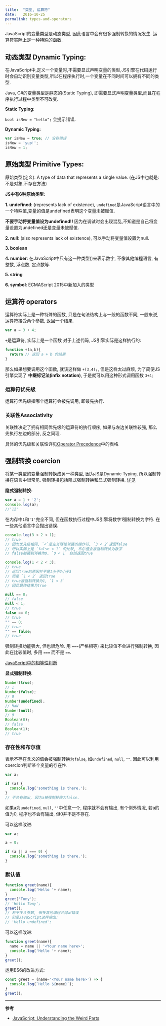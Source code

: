 ```yaml
---
title:  "类型, 运算符"
date:   2016-10-25
permalink: types-and-operators
---
```


JavaScript的变量类型是动态类型, 因此语言中会有很多强制转换的情况发生. 运算符实际上是一种特殊的函数. 

<!-- more -->

## 动态类型 Dynamic Typing:

在JavaScript中,定义一个变量时,不需要显式声明变量的类型,JS引擎在代码运行时会自动识别变量类型,所以在程序执行时,一个变量在不同时间可以拥有不同的类型.

Java, C#的变量类型是静态的(Static Typing), 即需要显式声明变量类型,而且在程序执行过程中类型不可改变.


**Static Typing:**

`bool isNew = "hello";` 会提示错误.

**Dynamic Typing:**

```js
var isNew = true; // 没有错误
isNew = 'yup!';
isNew = 1;
```


## 原始类型 Primitive Types:

原始类型(定义): A type of data that represents a single value. (在JS中也就是: 不是对象,不存在方法)

**JS中有6种原始类型:**

   **1. undefined**: (represents lack of existence), `undefined`是JavaScript语言中的一个特殊值,变量的值是undefined表明这个变量未被赋值.

   __不要手动将变量值设为undefined!!__ 因为在调试时会出现混乱,不知道是自己将变量设置为undefined还是变量未被赋值.

   **2. null**: (also represents lack of existence), 可以手动将变量值设置为null.

   **3. boolean**

   **4. number**: 在JavaScript中只有这一种类型()来表示数字, 不像其他编程语言, 有整数, 浮点数, 定点数等.

   **5. string**

   **6. symbol**: ECMAScript 2015中新加入的类型



## 运算符 operators


运算符实际上是一种特殊的函数, 只是在句法结构上与一般的函数不同, 一般来说, 运算符接受两个参数, 返回一个结果.

```js
var a = 3 + 4;
```
`+`是运算符, 实际上是一个函数
对于上述代码, JS引擎实际是这样执行的:

```js
function +(a,b){
  return // 返回 a + b 的结果
}
```
那么如果想要调用这个函数, 就该这样做 `+(3,4);`, 但是这样太过麻烦, 为了简便JS引擎实现了 **中缀标记法(infix notation)**, 于是就可以用这种形式调用函数 `3+4`;



### 运算符优先级


运算符优先级指哪个运算符会被先调用, 即最先执行.  

### 关联性Associativity

关联性决定了拥有相同优先级的运算符的执行顺序, 如果与左边关联性较强, 那么先执行左边的部分, 反之同理.

具体的优先级和关联性详见[Operator Precedence](https://developer.mozilla.org/en-US/docs/Web/JavaScript/Reference/Operators/Operator_Precedence)中的表格.



## 强制转换 coercion

将某一类型的变量强制转换成另一种类型, 因为JS是Dynamic Typing, 所以强制转换在语言中很常见. 强制转换包括隐式强制转换和显式强制转换. [详见](https://github.com/icyfish/You-Dont-Know-JS/blob/master/types%20%26%20grammar/ch4.md)


**隐式强制转换:**

```js
var a = 1 + '2';
console.log(a);
//'12'
```

在内存中`1`和`'1'`完全不同, 但在函数执行过程中JS引擎将数字1强制转换为字符. 在一些其他语言中会抛出错误.


```js
console.log(3 < 2 < 1);
// true
// 因为优先级相同, `<`是左关联性较强的操作符, `3 < 2`返回false
// 所以实际上是 `false < 1` 的比较, 布尔值会被强制转换为数字
// false被强制转换为0, `0 < 1` 自然返回true

console.log(1 < 2 < 3);
// true
// 返回true的原因并不是1小于2小于3
// 而是 `1 < 2` 返回true
// true被强制转换为1, `1 < 3`
// 因此最终结果为true

```

```js
null == 0;
// false
null < 1;
// true
false == 0;
// true
"" == 0;
// true
"" == false;
// true
```

强制转换功能强大, 但也很危险. 用 `===`(严格相等) 来比较值不会进行强制转换, 因此在比较值时, 多用 `===` 而不是 `==`.

[JavaScript中的相等性判断](https://developer.mozilla.org/en/docs/Web/JavaScript/Equality_comparisons_and_sameness)

**显式强制转换:**

```js
Number(true);
// 1
Number(false);
// 0
Number(undefined);
// NaN  
Number(null);
// 0
Boolean(0);
// false
Boolean(1);
// true
```


### 存在性和布尔值

表示不存在含义的值会被强制转换为`false`, 如`undefined`, `null`, `""`.
因此可以利用coercion判断某个变量的存在性.

```js
var a;

if (a) {
  console.log('something is there.');
}
// 不会有输出, 因为a被强制转换为false.
```
如果a为`undefined`, `null`, `""`中任意一个, 程序就不会有输出, 有个例外情况, 若a的值为0, 程序也不会有输出, 但0并不是不存在.

可以这样改进:

```js
var a;

a = 0;

if (a || a === 0) {
  console.log('something is there.');
}
```

### 默认值

```js
function greet(name){
  console.log('Hello '+ name);
}
greet('Tony');
// 'Hello Tony';
greet();
// 若不传入参数, 很多其他编程会抛出错误
// 但是JavaScript这样输出:
// 'Hello undefined';
```

可以这样改进:

```js
function greet(name){
  name = name || '<Your name here>';
  console.log('Hello '+ name);
}
greet();
```

运用ES6的改进方式:

```js
const greet = (name='<Your name here>') => {
  console.log(`Hello ${name}`);
}
greet();
```

---
**参考**

- [JavaScript: Understanding the Weird Parts](https://www.udemy.com/understand-javascript/)
